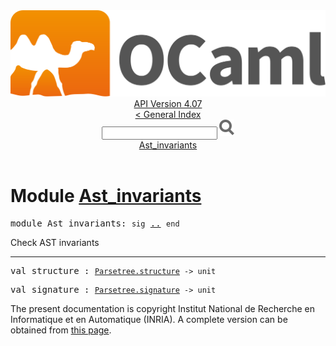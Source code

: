 <!-- ((! set title API !)) ((! set documentation !)) ((! set api !)) ((! set nobreadcrumb !)) -->
<div class="api"><header><nav class="toc brand"><a class="brand" href="https://ocaml.org/"><img src="colour-logo-gray.svg" class="svg" alt="OCaml"></a></nav><nav class="toc"><div class="toc_version"><a href="/docs" id="version-select">API Version 4.07</a></div><a href="index.html">&lt; General Index</a><div class="api_search"><input type="text" name="apisearch" id="api_search" oninput="mySearch(false);" onkeypress="this.oninput();" onclick="this.oninput();" onpaste="this.oninput();">
<img src="search_icon.svg" alt="Search" class="svg" onclick="mySearch(false)"></div>
<div id="search_results"></div><div class="toc_title"><a href="#top">Ast_invariants</a></div><ul></ul></nav></header>

<h1>Module <a href="type_Ast_invariants.html">Ast_invariants</a></h1>

<pre><span id="MODULEAst_invariants"><span class="keyword">module</span> Ast_invariants</span>: <code class="code"><span class="keyword">sig</span></code> <a href="Ast_invariants.html">..</a> <code class="code"><span class="keyword">end</span></code></pre><div class="info module top">
<div class="info-desc">
<p>Check AST invariants</p>
</div>
</div>
<hr width="100%">

<pre><span id="VALstructure"><span class="keyword">val</span> structure</span> : <code class="type"><a href="Parsetree.html#TYPEstructure">Parsetree.structure</a> -&gt; unit</code></pre>
<pre><span id="VALsignature"><span class="keyword">val</span> signature</span> : <code class="type"><a href="Parsetree.html#TYPEsignature">Parsetree.signature</a> -&gt; unit</code></pre>
<div class="copyright">The present documentation is copyright Institut National de Recherche en Informatique et en Automatique (INRIA). A complete version can be obtained from <a href="http://caml.inria.fr/pub/docs/manual-ocaml/">this page</a>.</div></div>